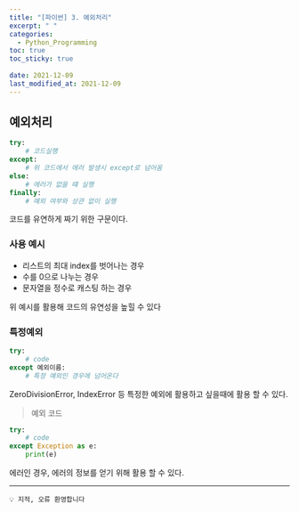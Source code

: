 ```yaml
---
title: "[파이썬] 3. 예외처리"
excerpt: " "
categories:
  - Python_Programming
toc: true
toc_sticky: true
 
date: 2021-12-09
last_modified_at: 2021-12-09
---
```




## 예외처리

```python
try:
    # 코드실행
except:
    # 위 코드에서 에러 발생시 except로 넘어옴
else:
    # 에러가 없을 떄 실행
finally:
    # 예외 여부와 상관 없이 실행
```

코드를 유연하게 짜기 위한 구문이다.

### 사용 예시

- 리스트의 최대 index를 벗어나는 경우
- 수를 0으로 나누는 경우
- 문자열을 정수로 캐스팅 하는 경우

위 예시를 활용해 코드의 유연성을 높힐 수 있다

### 특정예외


```python
try:
    # code
except 예외이름:
    # 특정 예외인 경우에 넘어온다
```

ZeroDivisionError, IndexError 등 특정한 예외에 활용하고 싶을때에 활용 할 수 있다.

> 예외 코드
> 

```python
try:
    # code 
except Exception as e:
    print(e)
```

에러인 경우, 에러의 정보를 얻기 위해 활용 할 수 있다.

---
```
💡 지적, 오류 환영합니다
```